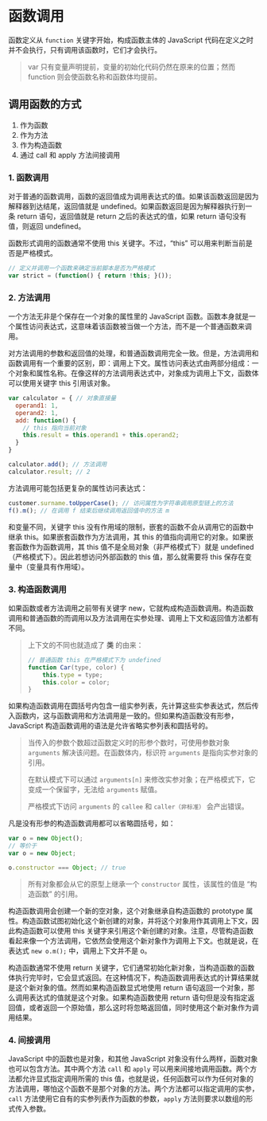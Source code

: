 # 函数调用

函数定义从 `function` 关键字开始，构成函数主体的 JavaScript 代码在定义之时并不会执行，只有调用该函数时，它们才会执行。

> var 只有变量声明提前，变量的初始化代码仍然在原来的位置；然而 function 则会使函数名称和函数体均提前。

## 调用函数的方式

1. 作为函数
2. 作为方法
3. 作为构造函数
4. 通过 call 和 apply 方法间接调用

### 1. 函数调用

对于普通的函数调用，函数的返回值成为调用表达式的值。如果该函数返回是因为解释器到达结尾，返回值就是 undefined。如果函数返回是因为解释器执行到一条 return 语句，返回值就是 return 之后的表达式的值，如果 return 语句没有值，则返回 undefined。

函数形式调用的函数通常不使用 this 关键字。不过，“this” 可以用来判断当前是否是严格模式。

```js
// 定义并调用一个函数来确定当前脚本是否为严格模式
var strict = (function() { return !this; }());
```

### 2. 方法调用

一个方法无非是个保存在一个对象的属性里的 JavaScript 函数。函数本身就是一个属性访问表达式，这意味着该函数被当做一个方法，而不是一个普通函数来调用。

对方法调用的参数和返回值的处理，和普通函数调用完全一致。但是，方法调用和函数调用有一个重要的区别，即：调用上下文。属性访问表达式由两部分组成：一个对象和属性名称。在像这样的方法调用表达式中，对象成为调用上下文，函数体可以使用关键字 this 引用该对象。

```js
var calculator = { // 对象直接量
  operand1: 1,
  operand2: 1,
  add: function() {
    // this 指向当前对象
    this.result = this.operand1 + this.operand2;
  }
}

calculator.add(); // 方法调用
calculator.result; // 2
```

方法调用可能包括更复杂的属性访问表达式：

```js
customer.surname.toUpperCase(); // 访问属性为字符串调用原型链上的方法
f().m(); // 在调用 f 结束后继续调用返回值中的方法 m
```

和变量不同，关键字 this 没有作用域的限制，嵌套的函数不会从调用它的函数中继承 this。如果嵌套函数作为方法调用，其 this 的值指向调用它的对象。如果嵌套函数作为函数调用，其 this 值不是全局对象（非严格模式下）就是 undefined（严格模式下）。因此若想访问外部函数的 this 值，那么就需要将 this 保存在变量中（变量具有作用域）。

### 3. 构造函数调用

如果函数或者方法调用之前带有关键字 new，它就构成构造函数调用。构造函数调用和普通函数的而调用以及方法调用在实参处理、调用上下文和返回值方法都有不同。

> 上下文的不同也就造成了 **类** 的由来：
>
> ```js
> // 普通函数 this 在严格模式下为 undefined
> function Car(type, color) {
>     this.type = type;
>     this.color = color;
> }
> ```

如果构造函数调用在圆括号内包含一组实参列表，先计算这些实参表达式，然后传入函数内，这与函数调用和方法调用是一致的。但如果构造函数没有形参，JavaScript 构造函数调用的语法是允许省略实参列表和圆括号的。

> 当传入的参数个数超过函数定义时的形参个数时，可使用参数对象 `arguments` 解决该问题。在函数体内，标识符 `arguments` 是指向实参对象的引用。
>
> 在默认模式下可以通过 `arguments[n]` 来修改实参对象；在严格模式下，它变成一个保留字，无法给 `arguments` 赋值。
>
> 严格模式下访问 `arguments` 的 `callee` 和 `caller（非标准）` 会产出错误。

凡是没有形参的构造函数调用都可以省略圆括号，如：

```js
var o = new Object();
// 等价于
var o = new Object;

o.constructor === Object; // true
```

> 所有对象都会从它的原型上继承一个 `constructor` 属性，该属性的值是 “构造函数” 的引用。

构造函数调用会创建一个新的空对象，这个对象继承自构造函数的 prototype 属性。构造函数试图初始化这个新创建的对象，并将这个对象用作其调用上下文，因此构造函数可以使用 this 关键字来引用这个新创建的对象。注意，尽管构造函数看起来像一个方法调用，它依然会使用这个新对象作为调用上下文。也就是说，在表达式 `new o.m();` 中，调用上下文并不是 o。

构造函数通常不使用 return 关键字，它们通常初始化新对象，当构造函数的函数体执行完毕时，它会显式返回。在这种情况下，构造函数调用表达式的计算结果就是这个新对象的值。然而如果构造函数显式地使用 return 语句返回一个对象，那么调用表达式的值就是这个对象。如果构造函数使用 return 语句但是没有指定返回值，或者返回一个原始值，那么这时将忽略返回值，同时使用这个新对象作为调用结果。

### 4. 间接调用

JavaScript 中的函数也是对象，和其他 JavaScript 对象没有什么两样，函数对象也可以包含方法。其中两个方法 `call` 和 `apply` 可以用来间接地调用函数。两个方法都允许显式指定调用所需的 this 值，也就是说，任何函数可以作为任何对象的方法调用，哪怕这个函数不是那个对象的方法。两个方法都可以指定调用的实参，`call` 方法使用它自有的实参列表作为函数的参数，`apply` 方法则要求以数组的形式传入参数。
